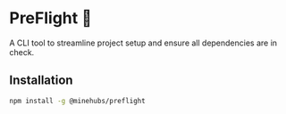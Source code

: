 # PreFlight 🚀

A CLI tool to streamline project setup and ensure all dependencies are in check.

## Installation

```bash
npm install -g @minehubs/preflight
